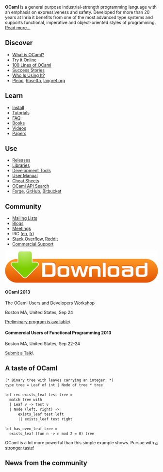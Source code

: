 **OCaml** is a general purpose industrial-strength programming language
with an emphasis on expressiveness and safety. Developed for more than
20 years at Inria it benefits from one of the most advanced type systems
and supports functional, imperative and object-oriented styles of
programming. [Read more...](description.html)

Discover
--------

-   [What is OCaml?](description.html)
-   [Try it Online](http://try.ocamlpro.com/)
-   [100 Lines of OCaml](taste.html)
-   [Success Stories](success.html)
-   [Who Is Using It?](companies.html)
-   [Pleac](http://pleac.sourceforge.net/pleac_ocaml/),
    [Rosetta](http://rosettacode.org/wiki/Category:OCaml),
    [langref.org](http://langref.org/ocaml)

Learn
-----

-   [Install](install.html)
-   [Tutorials](tutorials/index.html)
-   [FAQ](faq.html)
-   [Books](books.html)
-   [Videos](videos.html)
-   [Papers](papers.html)

Use
---

-   [Releases](releases/)
-   [Libraries](libraries.html)
-   [Development Tools](dev_tools.html)
-   [User Manual](http://caml.inria.fr/pub/docs/manual-ocaml/)
-   [Cheat Sheets](cheat_sheets.html)
-   [OCaml API Search](http://search.ocaml.jp/)
-   [Forge](http://forge.ocamlcore.org/),
    [GitHub](https://github.com/languages/OCaml),
    [Bitbucket](https://bitbucket.org/repo/all?name=ocaml)

Community
---------

-   [Mailing Lists](mailing_lists.html)
-   [Blogs](planet/)
-   [Meetings](meetings/)
-   IRC ([en](irc://irc.freenode.net/ocaml),
    [fr](irc://irc.freenode.net/ocaml-fr))
-   [Stack
    Overflow](http://stackoverflow.com/questions/tagged?tagnames=ocaml),
    [Reddit](http://www.reddit.com/r/ocaml/)
-   [Commercial Support](support.html)

[![download](img/download-orange-green-arrow.svg)](install.html)

#### OCaml 2013

The OCaml Users and Developers Workshop

Boston MA, United States, Sep 24

[Preliminary program is available](meetings/ocaml/2013/program.html)\

#### Commercial Users of Functional Programming 2013

Boston MA, United States, Sep 22-24

[Submit a Talk](http://cufp.org/2013cfp)\

A taste of OCaml
----------------

~~~~ {.listing ml:content="ocaml noeval"}
(* Binary tree with leaves carrying an integer. *)
type tree = Leaf of int | Node of tree * tree

let rec exists_leaf test tree =
  match tree with
  | Leaf v -> test v
  | Node (left, right) ->
      exists_leaf test left
      || exists_leaf test right

let has_even_leaf tree =
  exists_leaf (fun n -> n mod 2 = 0) tree
~~~~

OCaml is a lot more powerful than this simple example shows. Pursue with
[a stronger taste](taste.html)!

News from the community
-----------------------
